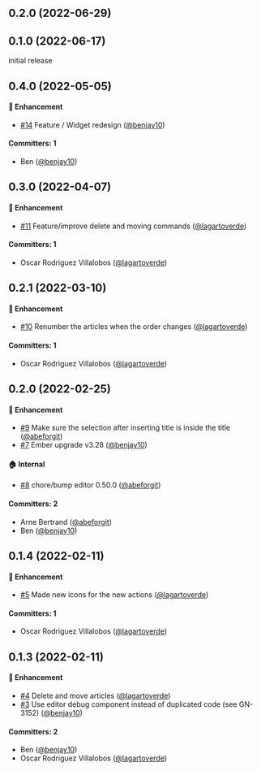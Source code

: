 



## 0.2.0 (2022-06-29)

## 0.1.0 (2022-06-17)
initial release


## 0.4.0 (2022-05-05)

#### :rocket: Enhancement
* [#14](https://github.com/lblod/ember-rdfa-editor-article-structure-plugin/pull/14) Feature / Widget redesign ([@benjay10](https://github.com/benjay10))

#### Committers: 1
- Ben ([@benjay10](https://github.com/benjay10))

## 0.3.0 (2022-04-07)

#### :rocket: Enhancement
* [#11](https://github.com/lblod/ember-rdfa-editor-article-structure-plugin/pull/11) Feature/improve delete and moving commands ([@lagartoverde](https://github.com/lagartoverde))

#### Committers: 1
- Oscar Rodriguez Villalobos ([@lagartoverde](https://github.com/lagartoverde))

## 0.2.1 (2022-03-10)

#### :rocket: Enhancement
* [#10](https://github.com/lblod/ember-rdfa-editor-article-structure-plugin/pull/10) Renumber the articles when the order changes ([@lagartoverde](https://github.com/lagartoverde))

#### Committers: 1
- Oscar Rodriguez Villalobos ([@lagartoverde](https://github.com/lagartoverde))

## 0.2.0 (2022-02-25)

#### :rocket: Enhancement
* [#9](https://github.com/lblod/ember-rdfa-editor-article-structure-plugin/pull/9) Make sure the selection after inserting title is inside the title ([@abeforgit](https://github.com/abeforgit))
* [#7](https://github.com/lblod/ember-rdfa-editor-article-structure-plugin/pull/7) Ember upgrade v3.28 ([@benjay10](https://github.com/benjay10))

#### :house: Internal
* [#8](https://github.com/lblod/ember-rdfa-editor-article-structure-plugin/pull/8) chore/bump editor 0.50.0 ([@abeforgit](https://github.com/abeforgit))

#### Committers: 2
- Arne Bertrand ([@abeforgit](https://github.com/abeforgit))
- Ben ([@benjay10](https://github.com/benjay10))


## 0.1.4 (2022-02-11)

#### :rocket: Enhancement
* [#5](https://github.com/lblod/ember-rdfa-editor-article-structure-plugin/pull/5) Made new icons for the new actions ([@lagartoverde](https://github.com/lagartoverde))

#### Committers: 1
- Oscar Rodriguez Villalobos ([@lagartoverde](https://github.com/lagartoverde))

## 0.1.3 (2022-02-11)

#### :rocket: Enhancement
* [#4](https://github.com/lblod/ember-rdfa-editor-article-structure-plugin/pull/4) Delete and move articles ([@lagartoverde](https://github.com/lagartoverde))
* [#3](https://github.com/lblod/ember-rdfa-editor-article-structure-plugin/pull/3) Use editor debug component instead of duplicated code (see GN-3152) ([@benjay10](https://github.com/benjay10))

#### Committers: 2
- Ben ([@benjay10](https://github.com/benjay10))
- Oscar Rodriguez Villalobos ([@lagartoverde](https://github.com/lagartoverde))



